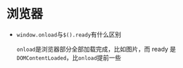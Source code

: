 # 浏览器

* `window.onload`与`$().ready`有什么区别

  `onload`是浏览器部分全部加载完成，比如图片，而 ready 是`DOMContentLoaded`，比`onload`提前一些
